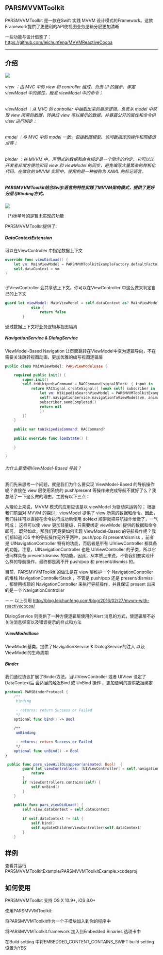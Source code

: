 ## PARSMVVMToolkit

PARSMVVMToolkit 是一款在Swift 实践 MVVM 设计模式的Framework。这款Framework提供了更便利的API使视图业务逻辑分层更加清晰

一些功能与设计借鉴了：https://github.com/leichunfeng/MVVMReactiveCocoa

------


[1.介绍]: #介绍
[2.样例]: #样例
[3.如何使用]: #如何使用

## 介绍	

![](Image/M-V-VM.png)

###### view ：由 MVC 中的 view 和 controller 组成，负责 UI 的展示，绑定 viewModel 中的属性，触发 viewModel 中的命令；

###### viewModel ：从 MVC 的 controller 中抽取出来的展示逻辑，负责从 model 中获取 view 所需的数据，转换成 view 可以展示的数据，并暴露公开的属性和命令供 view 进行绑定；

###### model ：与 MVC 中的 model 一致，包括数据模型、访问数据库的操作和网络请求等；

###### binder ：在 MVVM 中，声明式的数据和命令绑定是一个隐含的约定，它可以让开发者非常方便地实现 view 和 viewModel 的同步，避免编写大量繁杂的样板化代码。在微软的 MVVM 实现中，使用的是一种被称为 XAML 的标记语言。



##### PARSMVVMToolkit结合Swift语言的特性实践了MVVM架构模式，提供了更好分层与Binding方式。


![](Image/PARSMVVMToolkit.png)

（*)标星号的是暂未实现的功能

PARSMVVMToolkit提供了:

##### DataContextExtension

可以在ViewController 中指定数据上下文

```swift
override func viewDidLoad() {
	let vm: MainViewModel = PARSMVVMToolkitExampleFactory.defaultFactory.getViewModel()
   	self.dataContext = vm
}
    
```

子ViewController 会共享该上下文，你可以在ViewController 中这么做来判定自己的上下文

```swift
guard let viewModel: MainViewModel = self.dataContext as? MainViewModel
            else {
                return false
        }

```

通过数据上下文将业务逻辑与视图隔离

##### NavigationService & DialogService

ViewModel-Based Navigation  让页面跳转在ViewModel中变为逻辑导向，不在需要关注跳转视图动画，更加优雅的编写视图逻辑层

```swift
public class MainViewModel: PARSViewModelBase {

    required public init() {
        super.init()
        self.toWikipediaCommand = RACCommand(signalBlock: { input in
            return RACSignal.createSignal({ [weak self] subscriber in
                let vm: WikipediaSearchViewModel = PARSMVVMToolkitExampleFactory.defaultFactory.getViewModel()
                self?.navigationService.navigationToViewModel(vm, animated: true)
                subscriber.sendCompleted()
                return nil
                })
        })
    }
   
    public var toWikipediaCommand: RACCommand?
    
    public override func loadState() {
       
    }
    
}

```






###### 为什么要使用ViewModel-Based 导航？

我们先来思考一个问题，就是我们为什么要实现 ViewModel-Based 的导航操作呢？直接在 view 层使用系统的 push/present 等操作来完成导航不就好了么？我总结了一下这么做的理由，主要有以下三点：

从理论上来说，MVVM 模式的应用应该是以 viewModel 为驱动来运转的；
根据我们前面对 MVVM 的探讨，viewModel 提供了 view 所需的数据和命令。因此，我们往往可以直接在命令执行成功后使用 doNext 顺带就把导航操作给做了，一气呵成；
这样可以使 view 更加轻量级，只需要绑定 viewModel 提供的数据和命令即可。
既然如此，那我们究竟要如何实现 ViewModel-Based 的导航操作呢？我们都知道 iOS 中的导航操作无外乎两种，push/pop 和 present/dismiss ，前者是 UINavigationController 特有的功能，而后者是所有 UIViewController 都具备的功能。注意，UINavigationController 也是 UIViewController 的子类，所以它也同样具备 present/dismiss 的功能。因此，从本质上来说，不管我们要实现什么样的导航操作，最终都是离不开 push/pop 和 present/dismiss 的。

目前，PARSMVVMToolkit 的做法是在 view 层维护一个 NavigationController 的堆栈 NavigationControllerStack ，不管是 push/pop 还是 present/dismiss ，都使用栈顶的 NavigationController 来执行导航操作，并且保证 present 出来的是一个 NavigationController 

－－ 以上引用 http://blog.leichunfeng.com/blog/2016/02/27/mvvm-with-reactivecocoa/



DialogService 则提供了一种方便逻辑层使用的Alert 消息的方式，使逻辑层不必关注消息弹窗以及错误提示的样式和方法



##### ViewModelBase

ViewModel基类，提供了NavigationService & DialogService的注入 以及ViewModel的生命周期



##### Binder

我们通过协议扩展了Binder方法，当UIViewController 或者 UIView 设定了DataContext后 会适当的触发Bind 或 UnBind 操作 ，更加便利的提供数据绑定

```swift
protocol PARSBinderProtocol {
    /**
     binding
     
     - returns: return Success or Failed
     */
    optional func bind() -> Bool
    
    /**
     unBinding
     
     - returns: return Success or Failed
     */
    optional func unBind() -> Bool
}
```


```swift
 public func pars_viewWillDisappear(animated: Bool)  {
        guard let viewControllers: [UIViewController] = self.navigationController?.viewControllers else {
            return
        }
        if !viewControllers.contains(self) {
            self.unBind()
        }
    }
    
    public func pars_viewDidLoad() {
        self.view.dataContext = self.dataContext
        
        if self.dataContext != nil {
            self.bind()
            self.updateChildrenViewController(self.dataContext)
        }
    }

```

## 样例

查看并运行 PARSMVVMToolkitExample/PARSMVVMToolkitExample.xcodeproj

## 如何使用

PARSMVVMToolkit 支持 OS X 10.9+, iOS 8.0+

使用PARSMVVMToolkit:

将PARSMVVMToolkit作为一个子模块加入到你的程序中

将PARSMVVMToolkit.framework 加入到Embedded Binaries 选项卡中

在Build setting 中将EMBEDDED_CONTENT_CONTAINS_SWIFT build setting 设置为YES
